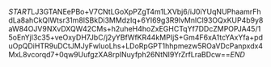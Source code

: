 $START$LJ3GTANEePBo+V7CNtLGoXpPZgT4m1LXVbj6/iJ0iYUqNUPhaamrFhdLa8ahCkQIWtsr31m8lSBkDi3MMdzIq+6YI69g3R9lvMnlCl93OQxKUP4b9y8aW84OJV9NXvDXQW42CMs+h2uheH4hoZxEGHCTqYf7DDcZMPOPJA45/15oEnYjl3c35+veOxyDH7JbC/j2yYBfWfKR44kMPIjS+Gm4F6xA1tcYAxYfa+pduOpQDiHTR9uDCtJMJyFwIuoLhs+LDoRpGPT1hhpmezw5ROaVDcPanpxdx4MxL8vcorqd7+0qw9UufgzXA8rpINuyfph26NtNI9YrZrfLraBDcw==$END$